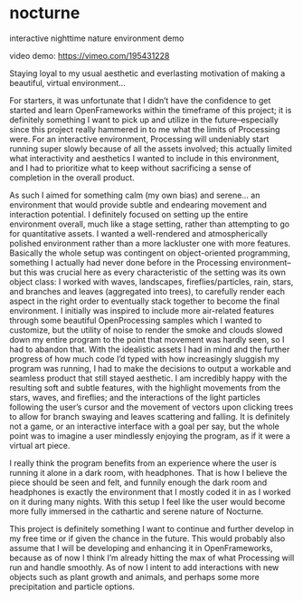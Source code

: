 # nocturne
interactive nighttime nature environment demo

video demo: https://vimeo.com/195431228

Staying loyal to my usual aesthetic and everlasting motivation of making a beautiful, virtual environment… 

For starters, it was unfortunate that I didn’t have the confidence to get started and learn OpenFrameworks 
within the timeframe of this project; it is definitely something I want to pick up and utilize in the future–especially 
since this project really hammered in to me what the limits of Processing were. For an interactive environment, Processing will 
undeniably start running super slowly because of all the assets involved; this actually limited what interactivity and aesthetics 
I wanted to include in this environment, and I had to prioritize what to keep without sacrificing a sense of completion in the 
overall product.

As such I aimed for something calm (my own bias) and serene… an environment that would provide subtle and endearing movement and 
interaction potential. I definitely focused on setting up the entire environment overall, much like a stage setting, rather than 
attempting to go for quantitative assets. I wanted a well-rendered and atmospherically polished environment rather than a more 
lackluster one with more features. Basically the whole setup was contingent on object-oriented programming, something I actually 
had never done before in the Processing environment–but this was crucial here as every characteristic of the setting was its 
own object class: I worked with waves, landscapes, fireflies/particles, rain, stars, and branches and leaves (aggregated into trees), 
to carefully render each aspect in the right order to eventually stack together to become the final environment. I initially was 
inspired to include more air-related features through some beautiful OpenProcessing samples which I wanted to customize, but the 
utility of noise to render the smoke and clouds slowed down my entire program to the point that movement was hardly seen, so I had 
to abandon that. With the idealistic assets I had in mind and the further progress of how much code I’d typed with how increasingly 
sluggish my program was running, I had to make the decisions to output a workable and seamless product that still stayed aesthetic. 
I am incredibly happy with the resulting soft and subtle features, with the highlight movements from the stars, waves, and fireflies; 
and the interactions of the light particles following the user’s cursor and the movement of vectors upon clicking trees to allow for 
branch swaying and leaves scattering and falling. It is definitely not a game, or an interactive interface with a goal per say, but 
the whole point was to imagine a user mindlessly enjoying the program, as if it were a virtual art piece.

I really think the program benefits from an experience where the user is running it alone in a dark room, with headphones. 
That is how I believe the piece should be seen and felt, and funnily enough the dark room and headphones is exactly the 
environment that I mostly coded it in as I worked on it during many nights. With this setup I feel like the user would become more 
fully immersed in the cathartic and serene nature of Nocturne.

This project is definitely something I want to continue and further develop in my free time or if given the chance in the future. 
This would probably also assume that I will be developing and enhancing it in OpenFrameworks, because as of now I think I’m already 
hitting the max of what Processing will run and handle smoothly. As of now I intent to add interactions with new objects such as 
plant growth and animals, and perhaps some more precipitation and particle options.
